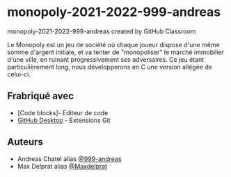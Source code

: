 # monopoly-2021-2022-999-andreas
monopoly-2021-2022-999-andreas created by GitHub Classroom

Le Monopoly est un jeu de société où chaque joueur dispose d'une même somme d'argent initiale, et va tenter de "monopoliser" le marché immobilier d'une ville, en ruinant progressivement ses adversaires.
Ce jeu étant particulièrement long, nous développerons en C une version allégée de celui-ci. 

## Frabriqué avec

- [Code blocks]- Editeur de code
- [GitHub Desktop](https://desktop.github.com/) - Extensions Git

## Auteurs

- Andreas Chatel alias [@999-andreas](https://github.com/999-andreas)
- Max Delprat alias [@Maxdelprat](https://github.com/Maxdelprat)
